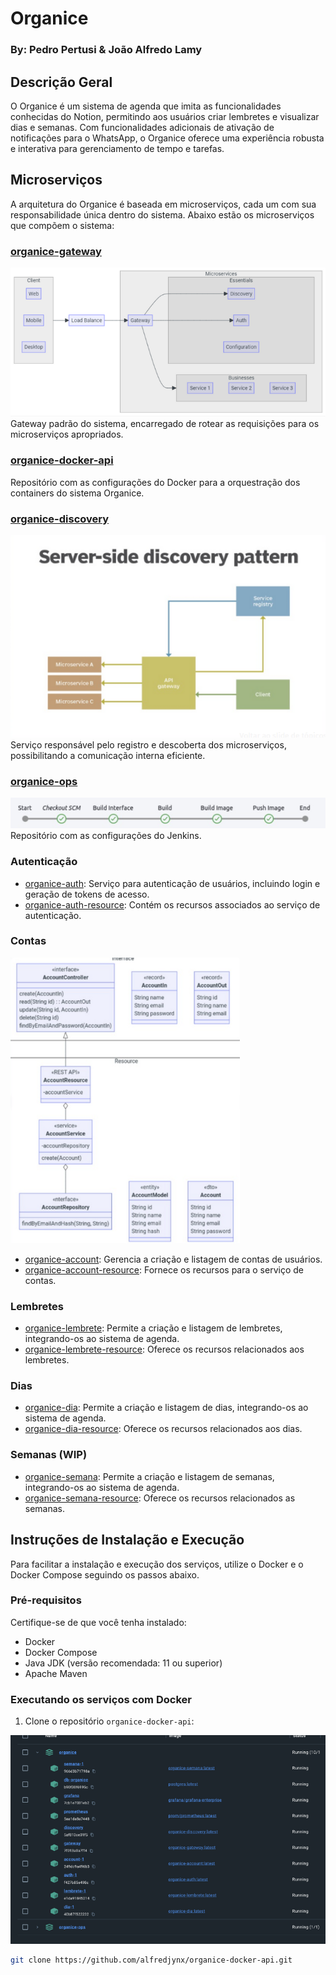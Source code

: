 # Organice
### By: Pedro Pertusi & João Alfredo Lamy

## Descrição Geral

O Organice é um sistema de agenda que imita as funcionalidades conhecidas do Notion, permitindo aos usuários criar lembretes e visualizar dias e semanas. Com funcionalidades adicionais de ativação de notificações para o WhatsApp, o Organice oferece uma experiência robusta e interativa para gerenciamento de tempo e tarefas.

## Microserviços

A arquitetura do Organice é baseada em microserviços, cada um com sua responsabilidade única dentro do sistema. Abaixo estão os microserviços que compõem o sistema:

### [organice-gateway](https://github.com/alfredjynx/organice-gateway.git)

![](image-1.png)
Gateway padrão do sistema, encarregado de rotear as requisições para os microserviços apropriados.

### [organice-docker-api](https://github.com/alfredjynx/organice-docker-api.git)
Repositório com as configurações do Docker para a orquestração dos containers do sistema Organice.

### [organice-discovery](https://github.com/alfredjynx/organice-discovery.git)
![alt text](image-2.png)
Serviço responsável pelo registro e descoberta dos microserviços, possibilitando a comunicação interna eficiente.

### [organice-ops](https://github.com/alfredjynx/organice-ops.git)
![alt text](image-4.png)
Repositório com as configurações do Jenkins.

### Autenticação
- [organice-auth](https://github.com/alfredjynx/organice-auth.git): Serviço para autenticação de usuários, incluindo login e geração de tokens de acesso.
- [organice-auth-resource](https://github.com/alfredjynx/organice-auth-resource.git): Contém os recursos associados ao serviço de autenticação.

### Contas

![](image.png)

- [organice-account](https://github.com/alfredjynx/organice-account.git): Gerencia a criação e listagem de contas de usuários.
- [organice-account-resource](https://github.com/alfredjynx/organice-account-resource.git): Fornece os recursos para o serviço de contas.

### Lembretes
- [organice-lembrete](https://github.com/alfredjynx/organice-lembrete.git): Permite a criação e listagem de lembretes, integrando-os ao sistema de agenda.
- [organice-lembrete-resource](https://github.com/alfredjynx/organice-lembrete-resource.git): Oferece os recursos relacionados aos lembretes.

### Dias
- [organice-dia](https://github.com/PedroPertusi/organice-dia.git): Permite a criação e listagem de dias, integrando-os ao sistema de agenda.
- [organice-dia-resource](https://github.com/PedroPertusi/organice-dia-resource.git): Oferece os recursos relacionados aos dias.

### Semanas (WIP)
- [organice-semana](https://github.com/PedroPertusi/organice-semana.git): Permite a criação e listagem de semanas, integrando-os ao sistema de agenda.
- [organice-semana-resource](https://github.com/PedroPertusi/organice-semana-resource.git): Oferece os recursos relacionados as semanas.

## Instruções de Instalação e Execução

Para facilitar a instalação e execução dos serviços, utilize o Docker e o Docker Compose seguindo os passos abaixo.

### Pré-requisitos

Certifique-se de que você tenha instalado:
- Docker
- Docker Compose
- Java JDK (versão recomendada: 11 ou superior)
- Apache Maven

### Executando os serviços com Docker

1. Clone o repositório `organice-docker-api`:

![alt text](image-3.png)

```bash
git clone https://github.com/alfredjynx/organice-docker-api.git
